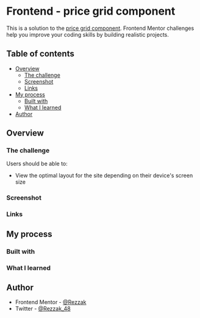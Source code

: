 # Frontend - price grid component

<!-- Summary -->

This is a solution to the [price grid component](https://www.frontendmentor.io/challenges/single-price-grid-component-5ce41129d0ff452fec5abbbc). Frontend Mentor challenges help you improve your coding skills by building realistic projects.

## Table of contents

- [Overview](#overview)
  - [The challenge](#the-challenge)
  - [Screenshot](#screenshot)
  - [Links](#links)
- [My process](#my-process)
  - [Built with](#built-with)
  - [What I learned](#what-i-learned)
- [Author](#author)

## Overview

### The challenge

Users should be able to:

- View the optimal layout for the site depending on their device's screen size

### Screenshot

<!-- ![](./DesignScreenshots/DesktopScreen.png)
![](./DesignScreenshots/MobileVersion.png) -->

### Links

<!-- - Live Site URL: [Live Site URL:](linkHere)
- Solution URL: [Solution URL:](linkHere) -->

## My process

### Built with

<!-- Info -->
<!-- - Semantic HTML5 markup
- CSS custom properties
- Flex box -->

### What I learned

<!-- I learned more about  -->

## Author

<!-- - Website - [](NotAvailableForNow) -->

- Frontend Mentor - [@Rezzak](https://www.frontendmentor.io/profile/errazakallah31)
- Twitter - [@Rezzak_48](https://twitter.com/Rezzak_48)

